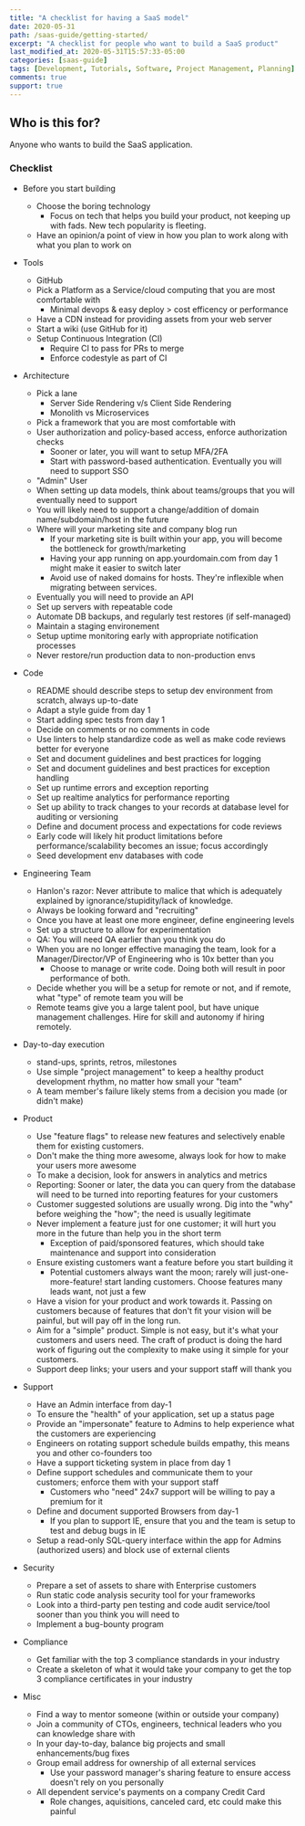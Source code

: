 ```yaml
---
title: "A checklist for having a SaaS model"
date: 2020-05-31
path: /saas-guide/getting-started/
excerpt: "A checklist for people who want to build a SaaS product"
last_modified_at: 2020-05-31T15:57:33-05:00
categories: [saas-guide]
tags: [Development, Tutorials, Software, Project Management, Planning]
comments: true
support: true
---
```



## Who is this for?

Anyone who wants to build the SaaS application.

### Checklist

- Before you start building
  - Choose the boring technology
    - Focus on tech that helps you build your product, not keeping up with fads. New tech popularity is fleeting.
  - Have an opinion/a point of view in how you plan to work along with what you plan to work on

- Tools
  - GitHub
  - Pick a Platform as a Service/cloud computing that you are most comfortable with
    - Minimal devops & easy deploy > cost efficency or performance
  - Have a CDN instead for providing assets from your web server
  - Start a wiki (use GitHub for it)
  - Setup Continuous Integration (CI)
    - Require CI to pass for PRs to merge
    - Enforce codestyle as part of CI

- Architecture
  - Pick a lane
    - Server Side Rendering v/s Client Side Rendering
    - Monolith vs Microservices
  - Pick a framework that you are most comfortable with
  - User authorization and policy-based access, enforce authorization checks
    - Sooner or later, you will want to setup MFA/2FA
    - Start with password-based authentication. Eventually you will need to support SSO
  - "Admin" User
  - When setting up data models, think about teams/groups that you will eventually need to support
  - You will likely need to support a change/addition of domain name/subdomain/host in the future
  - Where will your marketing site and company blog run
    - If your marketing site is built within your app, you will become the bottleneck for growth/marketing
    - Having your app running on app.yourdomain.com from day 1 might make it easier to switch later
    - Avoid use of naked domains for hosts. They're inflexible when migrating between services.
  - Eventually you will need to provide an API
  - Set up servers with repeatable code
  - Automate DB backups, and regularly test restores (if self-managed)
  - Maintain a staging environement
  - Setup uptime monitoring early with appropriate notification processes
  - Never restore/run production data to non-production envs

- Code
  - README should describe steps to setup dev environment from scratch, always up-to-date
  - Adapt a style guide from day 1
  - Start adding spec tests from day 1
  - Decide on comments or no comments in code
  - Use linters to help standardize code as well as make code reviews better for everyone
  - Set and document guidelines and best practices for logging
  - Set and document guidelines and best practices for exception handling
  - Set up runtime errors and exception reporting
  - Set up realtime analytics for performance reporting
  - Set up ability to track changes to your records at database level for auditing or versioning
  - Define and document process and expectations for code reviews
  - Early code will likely hit product limitations before performance/scalability becomes an issue; focus accordingly
  - Seed development env databases with code

- Engineering Team
  - Hanlon's razor: Never attribute to malice that which is adequately explained by ignorance/stupidity/lack of knowledge.
  - Always be looking forward and "recruiting"
  - Once you have at least one more engineer, define engineering levels
  - Set up a structure to allow for experimentation
  - QA: You will need QA earlier than you think you do
  - When you are no longer effective managing the team, look for a Manager/Director/VP of Engineering who is 10x better than you
    - Choose to manage or write code. Doing both will result in poor performance of both.
  - Decide whether you will be a setup for remote or not, and if remote, what "type" of remote team you will be
  - Remote teams give you a large talent pool, but have unique management challenges. Hire for skill and autonomy if hiring remotely.

- Day-to-day execution
  - stand-ups, sprints, retros, milestones
  - Use simple "project management" to keep a healthy product development rhythm, no matter how small your "team"
  - A team member's failure likely stems from a decision you made (or didn't make)

- Product
  - Use "feature flags" to release new features and selectively enable them for existing customers.
  - Don't make the thing more awesome, always look for how to make your users more awesome
  - To make a decision, look for answers in analytics and metrics
  - Reporting: Sooner or later, the data you can query from the database will need to be turned into reporting features for your customers
  - Customer suggested solutions are usually wrong. Dig into the "why" before weighing the "how"; the need is usually legitimate
  - Never implement a feature just for one customer; it will hurt you more in the future than help you in the short term
    - Exception of paid/sponsored features, which should take maintenance and support into consideration
  - Ensure existing customers want a feature before you start building it
    - Potential customers always want the moon; rarely will just-one-more-feature! start landing customers. Choose features many leads want, not just a few
  - Have a vision for your product and work towards it. Passing on customers because of features that don't fit your vision will be painful, but will pay off in the long run.
  - Aim for a "simple" product. Simple is not easy, but it's what your customers and users need. The craft of product is doing the hard work of figuring out the complexity to make using it simple for your customers.
  - Support deep links; your users and your support staff will thank you
  
- Support
  - Have an Admin interface from day-1
  - To ensure the "health" of your application, set up a status page
  - Provide an "impersonate" feature to Admins to help experience what the customers are experiencing
  - Engineers on rotating support schedule builds empathy, this means you and other co-founders too
  - Have a support ticketing system in place from day 1
  - Define support schedules and communicate them to your customers; enforce them with your support staff
    - Customers who "need" 24x7 support will be willing to pay a premium for it
  - Define and document supported Browsers from day-1
    - If you plan to support IE, ensure that you and the team is setup to test and debug bugs in IE
  - Setup a read-only SQL-query interface within the app for Admins (authorized users) and block use of external clients

- Security
  - Prepare a set of assets to share with Enterprise customers
  - Run static code analysis security tool for your frameworks
  - Look into a third-party pen testing and code audit service/tool sooner than you think you will need to
  - Implement a bug-bounty program

- Compliance
  - Get familiar with the top 3 compliance standards in your industry
  - Create a skeleton of what it would take your company to get the top 3 compliance certificates in your industry

- Misc
  - Find a way to mentor someone (within or outside your company)
  - Join a community of CTOs, engineers, technical leaders who you can knowledge share with
  - In your day-to-day, balance big projects and small enhancements/bug fixes 
  - Group email address for ownership of all external services
    - Use your password manager's sharing feature to ensure access doesn't rely on you personally
  - All dependent service's payments on a company Credit Card
    - Role changes, aquisitions, canceled card, etc could make this painful
